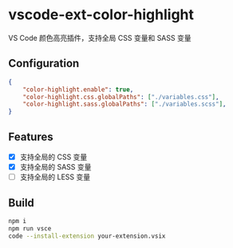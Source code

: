 # vscode-ext-color-highlight

VS Code 颜色高亮插件，支持全局 CSS 变量和 SASS 变量

## Configuration

```json
{    
    "color-highlight.enable": true,
    "color-highlight.css.globalPaths": ["./variables.css"],
    "color-highlight.sass.globalPaths": ["./variables.scss"],
}
```

## Features

- [x] 支持全局的 CSS 变量
- [x] 支持全局的 SASS 变量
- [ ] 支持全局的 LESS 变量

## Build

```bash
npm i
npm run vsce
code --install-extension your-extension.vsix
```